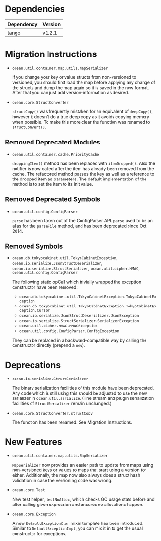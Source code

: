 Dependencies
============

Dependency | Version
-----------|---------
tango      | v1.2.1

Migration Instructions
======================

* `ocean.util.container.map.utils.MapSerializer`

  If you change your key or value structs from non-versioned to versioned, you
  should first load the map before applying any change of the structs and dump
  the map again so it is saved in the new format. After that you can just add
  version-information as desired.

* `ocean.core.StructConverter`

  `structCopy()` was frequently mistaken for an equivalent of `deepCopy()`, however
  it doesn't do a true deep copy as it avoids copying memory when possible. To
  make this more clear the function was renamed to `structConvert()`.

Removed Deprecated Modules
--------------------------

* `ocean.util.container.cache.PriorityCache`

  `droppingItem()` method has been replaced with `itemDropped()`. Also the
  notifier is now called after the item has already been removed from the
  cache. The refactored method passes the key as well as a reference to the
  dropped item as parameters. The default implementation of the method is
  to set the item to its init value.

Removed Deprecated Symbols
--------------------------

* `ocean.util.config.ConfigParser`

  `parse` has been taken out of the ConfigParser API. `parse` used to be an
  alias for the `parseFile` method, and has been deprecated since Oct 2014.

Removed Symbols
---------------

* `ocean.db.tokyocabinet.util.TokyoCabinetException`,
  `ocean.io.serialize.JsonStructDeserializer`,
  `ocean.io.serialize.StructSerializer`,
  `ocean.util.cipher.HMAC`,
  `ocean.util.config.ConfigParser`

   The following static opCall which trivially wrapped the exception constructor
   have been removed:
   - `ocean.db.tokyocabinet.util.TokyoCabinetException.TokyoCabinetException`
   - `ocean.db.tokyocabinet.util.TokyoCabinetException.TokyoCabinetException.Cursor`
   - `ocean.io.serialize.JsonStructDeserializer.JsonException`
   - `ocean.io.serialize.StructSerializer.SerializerException`
   - `ocean.util.cipher.HMAC.HMACException`
   - `ocean.util.config.ConfigParser.ConfigException`

   They can be replaced in a backward-compatible way by calling the constructor
   directly (prepend a `new`).

Deprecations
============

* `ocean.io.serialize.StructSerializer`

  The binary serialization facilities of this module have been deprecated. Any
  code which is still using this should be adjusted to use the new serializer in
  `ocean.util.serialize`. (The stream and plugin serialization facilities of
  `StructSerializer` remain unchanged.)

* `ocean.core.StructConverter.structCopy`

  The function has been renamed. See Migration Instructions.

New Features
============

* `ocean.util.container.map.utils.MapSerializer`

   `MapSerializer` now provides an easier path to update from maps using
   non-versioned keys or values to maps that start using a version for either.
   Additionally, the map now also always does a struct hash validation in case
   the versioning code was wrong.

* `ocean.core.Test`

  New test helper, `testNoAlloc`, which checks GC usage stats before and after
  calling given expression and ensures no allocations happen.

* `ocean.core.Exception`

   A new `DefaultExceptionCtor` mixin template has been introduced.
   Similar to `DefaultExceptionImpl`, you can mix it in to get the usual
   constructor for exceptions.
